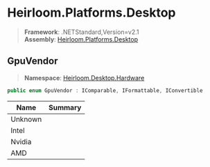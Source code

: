 # Heirloom.Platforms.Desktop

> **Framework**: .NETStandard,Version=v2.1  
> **Assembly**: [Heirloom.Platforms.Desktop][0]  

## GpuVendor

> **Namespace**: [Heirloom.Desktop.Hardware][0]  

```cs
public enum GpuVendor : IComparable, IFormattable, IConvertible
```

| Name    | Summary |
|---------|---------|
| Unknown |         |
| Intel   |         |
| Nvidia  |         |
| AMD     |         |
[0]: ../Heirloom.Platforms.Desktop.md
